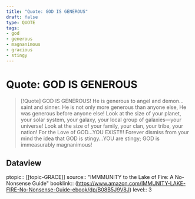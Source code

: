 ```yaml
---
title: "Quote: GOD IS GENEROUS"
draft: false
type: QUOTE
tags:
- god
- generous
- magnanimous
- gracious
- stingy
---
```


# Quote: GOD IS GENEROUS
> [!Quote]
> GOD IS GENEROUS! He is generous to angel and demon…saint and sinner. He is not only more generous than anyone else, He was generous before anyone else! Look at the size of your planet, your solar system, your galaxy, your local group of galaxies—your universe! Look at the size of your family, your clan, your tribe, your nation! For the Love of GOD…YOU EXIST!!! Forever dismiss from your mind the idea that GOD is stingy…YOU are stingy; GOD is immeasurably magnanimous!

## Dataview
ptopic:: [[topic-GRACE]]
source:: "IMMMUNITY to the Lake of Fire: A No-Nonsense Guide"
booklink:: (https://www.amazon.com/IMMUNITY-LAKE-FIRE-No-Nonsense-Guide-ebook/dp/B08B5J9V8J)
level:: 3